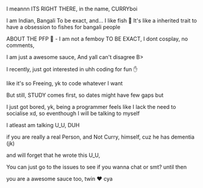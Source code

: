 I meannn ITS RIGHT THERE, in the name, CURRYboi 

I am Indian, Bangali To be exact, and... I like fish 🤤 It's like a inherited trait to have a obsession to fishes for bangali people

ABOUT THE PFP 👀 - I am not a femboy TO BE EXACT, I dont cosplay, no comments,

I am just a awesome sauce, And yall can't disagree B>

I recently, just got interested in uhh coding for fun ✋

like it's so Freeing, yk to code whatever I want 

But still, STUDY comes first, so dates might have few gaps but 

I just got bored, yk, being a programmer feels like I lack the need to socialise xd, so eventhough I will be talking to myself 

I atleast am talking U_U, DUH

if you are really a real Person, and Not Curry, himself, cuz he has dementia (jk)

and will forget that he wrote this U_U,

You can just go to the issues to see if you wanna chat or smt?
until then 

you are a awesome sauce too, twin ❤ cya

